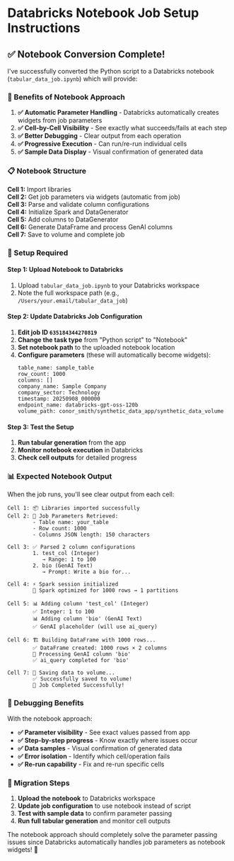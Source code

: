 # Databricks Notebook Job Setup Instructions

## ✅ Notebook Conversion Complete!

I've successfully converted the Python script to a Databricks notebook (`tabular_data_job.ipynb`) which will provide:

### **🎯 Benefits of Notebook Approach**

1. **✅ Automatic Parameter Handling** - Databricks automatically creates widgets from job parameters
2. **✅ Cell-by-Cell Visibility** - See exactly what succeeds/fails at each step
3. **✅ Better Debugging** - Clear output from each operation
4. **✅ Progressive Execution** - Can run/re-run individual cells
5. **✅ Sample Data Display** - Visual confirmation of generated data

### **📋 Notebook Structure**

**Cell 1:** Import libraries  
**Cell 2:** Get job parameters via widgets (automatic from job)  
**Cell 3:** Parse and validate column configurations  
**Cell 4:** Initialize Spark and DataGenerator  
**Cell 5:** Add columns to DataGenerator  
**Cell 6:** Generate DataFrame and process GenAI columns  
**Cell 7:** Save to volume and complete job  

### **🔧 Setup Required**

#### **Step 1: Upload Notebook to Databricks**
1. Upload `tabular_data_job.ipynb` to your Databricks workspace
2. Note the full workspace path (e.g., `/Users/your.email/tabular_data_job`)

#### **Step 2: Update Databricks Job Configuration**
1. **Edit job ID `635184344270819`**
2. **Change the task type** from "Python script" to "Notebook"
3. **Set notebook path** to the uploaded notebook location
4. **Configure parameters** (these will automatically become widgets):
   ```
   table_name: sample_table
   row_count: 1000
   columns: []
   company_name: Sample Company
   company_sector: Technology
   timestamp: 20250908_000000
   endpoint_name: databricks-gpt-oss-120b
   volume_path: conor_smith/synthetic_data_app/synthetic_data_volume
   ```

#### **Step 3: Test the Setup**
1. **Run tabular generation** from the app
2. **Monitor notebook execution** in Databricks
3. **Check cell outputs** for detailed progress

### **📊 Expected Notebook Output**

When the job runs, you'll see clear output from each cell:

```
Cell 1: 📦 Libraries imported successfully
Cell 2: 🎯 Job Parameters Retrieved:
        - Table name: your_table
        - Row count: 1000
        - Columns JSON length: 150 characters

Cell 3: ✅ Parsed 2 column configurations
        1. test_col (Integer)
           → Range: 1 to 100
        2. bio (GenAI Text)
           → Prompt: Write a bio for...

Cell 4: ⚡ Spark session initialized
        🔧 Spark optimized for 1000 rows → 1 partitions

Cell 5: 📊 Adding column 'test_col' (Integer)
        ✅ Integer: 1 to 100
        📊 Adding column 'bio' (GenAI Text)  
        ✅ GenAI placeholder (will use ai_query)

Cell 6: 🏗️ Building DataFrame with 1000 rows...
        ✅ DataFrame created: 1000 rows × 2 columns
        🎯 Processing GenAI column 'bio'
        ✅ ai_query completed for 'bio'

Cell 7: 💾 Saving data to volume...
        ✅ Successfully saved to volume!
        🎉 Job Completed Successfully!
```

### **🐛 Debugging Benefits**

With the notebook approach:
- **✅ Parameter visibility** - See exact values passed from app
- **✅ Step-by-step progress** - Know exactly where issues occur
- **✅ Data samples** - Visual confirmation of generated data
- **✅ Error isolation** - Identify which cell/operation fails
- **✅ Re-run capability** - Fix and re-run specific cells

### **🔄 Migration Steps**

1. **Upload the notebook** to Databricks workspace
2. **Update job configuration** to use notebook instead of script
3. **Test with sample data** to confirm parameter passing
4. **Run full tabular generation** and monitor cell outputs

The notebook approach should completely solve the parameter passing issues since Databricks automatically handles job parameters as notebook widgets! 🚀
